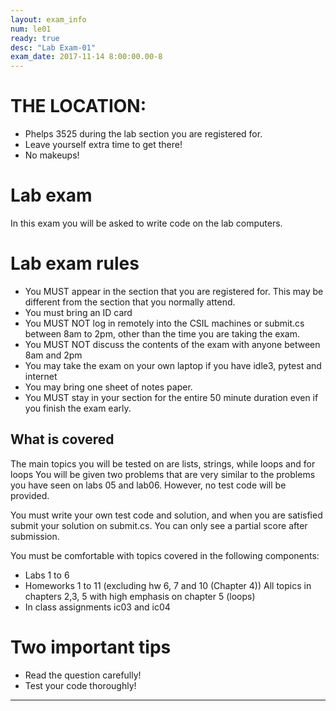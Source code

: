 ```yaml
---
layout: exam_info
num: le01
ready: true
desc: "Lab Exam-01"
exam_date: 2017-11-14 8:00:00.00-8
---
```



# THE LOCATION:

* Phelps 3525 during the lab section you are registered for.
* Leave yourself extra time to get there!
* No makeups!

# Lab exam

In this exam you will be asked to write code on the lab computers.

# Lab exam rules
* You MUST appear in the section that you are registered for. This may be different from the section that you normally attend.
* You must bring an ID card
* You MUST NOT log in remotely into the CSIL machines or submit.cs between 8am to 2pm, other than the time you are taking the exam.
* You  MUST NOT discuss the contents of the exam with anyone between 8am and 2pm
* You may take the exam on your own laptop if you have idle3, pytest and internet
* You may bring one sheet of notes paper.
* You MUST stay in your section for the entire 50 minute duration even if you
  finish the exam early.

## What is covered

The main topics you will be tested on are lists, strings, while loops and for loops
You will be given two problems that are very similar to the problems you have seen on labs 05 and lab06. However, no test code will be provided.

You must write your own test code and solution, and when you are satisfied submit your solution on submit.cs. You can only see a partial score after submission.

You must be comfortable with topics covered in the following components:
* Labs 1 to 6
* Homeworks 1 to 11 (excluding hw 6, 7 and 10 (Chapter 4))
All topics in chapters 2,3, 5 with high emphasis on chapter 5 (loops)
* In class assignments ic03 and ic04

# Two important tips
* Read the question carefully!
* Test your code thoroughly!

---

<div style="display:none;">  http://ucsb-cs8-f17.github.io/exam/e02 </div>
